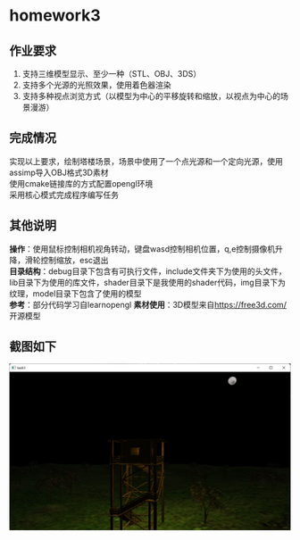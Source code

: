 # homework3

## 作业要求

1. 支持三维模型显示、至少一种（STL、OBJ、3DS）
2. 支持多个光源的光照效果，使用着色器渲染
3. 支持多种视点浏览方式（以模型为中心的平移旋转和缩放，以视点为中心的场景漫游）

## 完成情况

实现以上要求，绘制塔楼场景，场景中使用了一个点光源和一个定向光源，使用assimp导入OBJ格式3D素材  
使用cmake链接库的方式配置opengl环境  
采用核心模式完成程序编写任务  

## 其他说明

**操作**：使用鼠标控制相机视角转动，键盘wasd控制相机位置，q,e控制摄像机升降，滑轮控制缩放，esc退出  
**目录结构**：debug目录下包含有可执行文件，include文件夹下为使用的头文件，lib目录下为使用的库文件，shader目录下是我使用的shader代码，img目录下为纹理，model目录下包含了使用的模型  
**参考**：部分代码学习自learnopengl
**素材使用**：3D模型来自<https://free3d.com/> 开源模型

## 截图如下

![img_3.png](img_3.png)